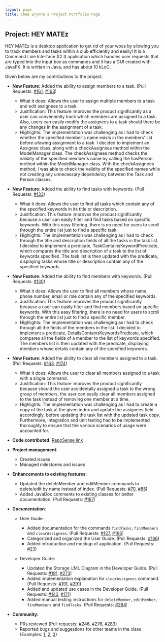 ```yaml
---
layout: page
title: Chee Erynne's Project Portfolio Page
---
```


## Project: HEY MATEz

HEY MATEz is a desktop application to get rid of your woes by allowing you to track members and tasks within 
a club efficiently and easily! It is a Command Line Interface (CLI) application which handles user requests 
that are typed into the input box as commands and it has a GUI created with JavaFX. It is written in Java, and has about 10 kLoC.

Given below are my contributions to the project.

* **New Feature**: Added the ability to assign members to a task. (Pull Requests: [\#161](https://github.com/AY2021S2-CS2103T-W14-3/tp/pull/161), [\#163](https://github.com/AY2021S2-CS2103T-W14-3/tp/pull/163))
    * What it does: Allows the user to assign multiple members to a task and edit assignees to a task.
    * Justification: This feature improves the product significantly as a user can conveniently track which members are assigned to a task.
      Also, users can easily modify the assignees to a task should there be any changes in the assignment of a task.
    * Highlights: The implementation was challenging as I had to check whether the specified member's name exists in the 
      members' list before allowing assignment to a task. I decided to implement an Assignee class, along with a checkAssignees 
      method within the ModelManager class. The checkAssignees method checks the validity of the specified member's name by 
      calling the hasPerson method within the ModelManager class. With the checkAssignees method, I was able to check 
      the validity of the specified names while not creating any unnecessary dependency between the Task and Person classes.

* **New Feature**: Added the ability to find tasks with keywords. (Pull Requests: [\#133](https://github.com/AY2021S2-CS2103T-W14-3/tp/pull/133))
    * What it does: Allows the user to find all tasks which contain any of the specified keywords in its title or description.
    * Justification: This feature improves the product significantly because a user can easily filter and find tasks based on specific 
      keywords. With this easy filtering, there is no need for users to scroll through the entire list just to find a specific task.
    * Highlights: The implementation was challenging as I had to check through the title and description fields of all the tasks 
      in the task list. I decided to implement a predicate, TaskContainsKeywordPredicate, which compares the title and description of
      a task to the list of keywords specified. The task list is then updated with the predicate, displaying tasks whose title or 
      description contain any of the specified keywords. 
      
* **New Feature**: Added the ability to find members with keywords. (Pull Requests: [\#130](https://github.com/AY2021S2-CS2103T-W14-3/tp/pull/130))
    * What it does: Allows the user to find all members whose name, phone number, email or role contain any of the specified keywords.
    * Justification: This feature improves the product significantly because a user can easily filter and find members based on specific 
      keywords. With this easy filtering, there is no need for users to scroll through the entire list just to find a specific member.
    * Highlights: The implementation was challenging as I had to check through all the fields of the members in the list. 
      I decided to implement a predicate, DetailsContainsKeywordsPredicate, which compares all the fields of a member to the list of keywords specified.
      The members list is then updated with the predicate, displaying members whose details contain any of the specified keywords. 
      
* **New Feature**: Added the ability to clear all members assigned to a task. (Pull Requests: [\#163](https://github.com/AY2021S2-CS2103T-W14-3/tp/pull/163), [\#174](https://github.com/AY2021S2-CS2103T-W14-3/tp/pull/174))
    * What it does: Allows the user to clear all members assigned to a task with a single command.
    * Justification: This feature improves the product significantly because should the user accidentally assigned a task to 
      the wrong group of members, the user can easily clear all members assigned to the task instead of removing one member at a time.
    * Highlights: The implementation was challenging as I had to create a copy of the task at the given index and update 
      the assignees field accordingly, before updating the task list with the updated task copy. Furthermore, integration and unit testing 
      had to be implemented thoroughly to ensure that the various scenarios of usage were accounted for.

* **Code contributed**: [RepoSense link](https://nus-cs2103-ay2021s2.github.io/tp-dashboard/?search=&sort=groupTitle&sortWithin=title&since=&timeframe=commit&mergegroup=&groupSelect=groupByRepos&breakdown=false&tabOpen=true&tabType=authorship&tabAuthor=cheeerynne&tabRepo=AY2021S2-CS2103T-W14-3%2Ftp%5Bmaster%5D&authorshipIsMergeGroup=false&authorshipFileTypes=docs~functional-code~test-code&authorshipIsBinaryFileTypeChecked=false)

* **Project management**:
    * Created issues
    * Managed milestones and issues
      
* **Enhancements to existing features**:
    * Updated the deleteMember and editMember commands to delete/edit by name instead of index. (Pull Requests: [\#70](https://github.com/AY2021S2-CS2103T-W14-3/tp/pull/70), [\#85](https://github.com/AY2021S2-CS2103T-W14-3/tp/pull/85))
    * Added JavaDoc comments to existing classes for better documentation. (Pull Requests: [\#187](https://github.com/AY2021S2-CS2103T-W14-3/tp/pull/187))
      <br>

* **Documentation**:
    * User Guide:
        * Added documentation for the commands `findTasks`, `findMembers` and `clearAssignees`. (Pull Requests: [\#137](https://github.com/AY2021S2-CS2103T-W14-3/tp/pull/137), [\#166](https://github.com/AY2021S2-CS2103T-W14-3/tp/pull/166))
        * Categorized and organized the User Guide. (Pull Requests: [\#166](https://github.com/AY2021S2-CS2103T-W14-3/tp/pull/166))
        * Added introduction and mockup of application. (Pull Requests: [\#23](https://github.com/AY2021S2-CS2103T-W14-3/tp/pull/23))
      
    * Developer Guide:
        * Updated the Storage UML Diagram in the Developer Guide. (Pull Requests: [\#191](https://github.com/AY2021S2-CS2103T-W14-3/tp/pull/191), [\#273](https://github.com/AY2021S2-CS2103T-W14-3/tp/pull/273))
        * Added implementation explanation for `clearAssignees` command. (Pull Requests: [\#191](https://github.com/AY2021S2-CS2103T-W14-3/tp/pull/191), [\#291](https://github.com/AY2021S2-CS2103T-W14-3/tp/pull/291))
        * Added and updated use cases in the Developer Guide. (Pull Requests: [\#143](https://github.com/AY2021S2-CS2103T-W14-3/tp/pull/143), [\#171](https://github.com/AY2021S2-CS2103T-W14-3/tp/pull/171))
        * Added manual testing instructions for `deleteMember`, `editMember`, `findMembers` and `findTasks`. (Pull Requests: [\#284](https://github.com/AY2021S2-CS2103T-W14-3/tp/pull/284))
          <br>

* **Community**:
    * PRs reviewed (Pull requests: [\#246](https://github.com/AY2021S2-CS2103T-W14-3/tp/pull/246), [\#276](https://github.com/AY2021S2-CS2103T-W14-3/tp/pull/276), [\#283](https://github.com/AY2021S2-CS2103T-W14-3/tp/pull/283))
    * Reported bugs and suggestions for other teams in the class (Examples: [1](https://github.com/cheeerynne/ped/issues/11), [2](https://github.com/cheeerynne/ped/issues/12), [3](https://github.com/cheeerynne/ped/issues/9))
    

